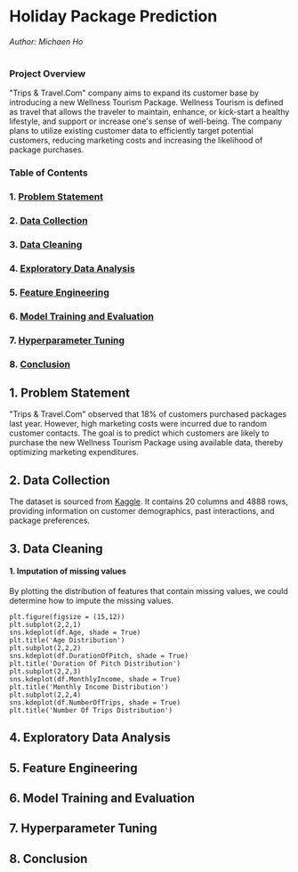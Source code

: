# Holiday Package Prediction

###### Author: Michaen Ho

#

### Project Overview

"Trips & Travel.Com" company aims to expand its customer base by introducing a new Wellness Tourism Package. Wellness Tourism is defined as travel that allows the traveler to maintain, enhance, or kick-start a healthy lifestyle, and support or increase one's sense of well-being. The company plans to utilize existing customer data to efficiently target potential customers, reducing marketing costs and increasing the likelihood of package purchases.

### Table of Contents

### 1. [Problem Statement](#1-problem-statement)
### 2. [Data Collection](#2-data-collection)
### 3. [Data Cleaning](#3-data-cleaning)
### 4. [Exploratory Data Analysis](#4-exploratory-data-analysis)
### 5. [Feature Engineering](#5-feature-engineering)
### 6. [Model Training and Evaluation](#6-model-training-and-evaluation)
### 7. [Hyperparameter Tuning](#7-hyperparameter-tuning)
### 8. [Conclusion](#8-conclusion)


## 1. Problem Statement

"Trips & Travel.Com" observed that 18% of customers purchased packages last year. However, high marketing costs were incurred due to random customer contacts. The goal is to predict which customers are likely to purchase the new Wellness Tourism Package using available data, thereby optimizing marketing expenditures.


## 2. Data Collection

The dataset is sourced from [Kaggle](https://www.kaggle.com/datasets/susant4learning/holiday-package-purchase-prediction). It contains 20 columns and 4888 rows, providing information on customer demographics, past interactions, and package preferences.


## 3. Data Cleaning

#### 1. Imputation of missing values

By plotting the distribution of features that contain missing values, we could determine how to impute the missing values.

```
plt.figure(figsize = (15,12))
plt.subplot(2,2,1)
sns.kdeplot(df.Age, shade = True)
plt.title('Age Distribution')
plt.subplot(2,2,2)
sns.kdeplot(df.DurationOfPitch, shade = True)
plt.title('Duration Of Pitch Distribution')
plt.subplot(2,2,3)
sns.kdeplot(df.MonthlyIncome, shade = True)
plt.title('Monthly Income Distribution')
plt.subplot(2,2,4)
sns.kdeplot(df.NumberOfTrips, shade = True)
plt.title('Number Of Trips Distribution')
```


## 4. Exploratory Data Analysis

## 5. Feature Engineering

## 6. Model Training and Evaluation

## 7. Hyperparameter Tuning

## 8. Conclusion
